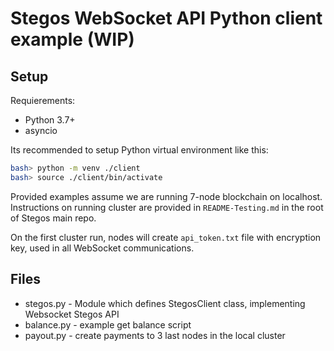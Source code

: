 # Stegos WebSocket API Python client example (WIP)

## Setup

Requierements:

* Python 3.7+
* asyncio

Its recommended to setup Python virtual environment like this:

```bash
bash> python -m venv ./client
bash> source ./client/bin/activate
```

Provided examples assume we are running 7-node blockchain on localhost. Instructions on running cluster are provided in `README-Testing.md` in the root of Stegos main repo.

On the first cluster run, nodes will create `api_token.txt` file with encryption key, used in all WebSocket communications.

## Files

* stegos.py - Module which defines StegosClient class, implementing Websocket Stegos API
* balance.py - example get balance script
* payout.py - create payments to 3 last nodes in the local cluster
